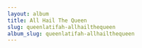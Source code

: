 ```yaml
---
layout: album
title: All Hail The Queen
slug: queenlatifah-allhailthequeen
album_slug: queenlatifah-allhailthequeen
---
```

